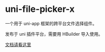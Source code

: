 # uni-file-picker-x

一个用于 uni-app 框架的跨平台文件选择组件。

发布于 uni 插件平台，需要用 HBuilder 导入使用。

[文档请看这里](https://github.com/calimanco/uni-file-picker-x/blob/main/uni_modules/calimanco-file-picker-x/readme.md)